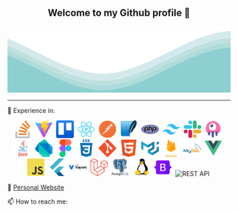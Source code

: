 
<h2 align="center">
Welcome to my Github profile 👋️
</h2>	
<img src="https://raw.githubusercontent.com/tihynihy/tihynihy/master/waves.svg" width="100%" height="150">

----

 🔭 Experience in:


<div align="center" style="flex-diretcion: row;">
 <img src="https://github.com/devicons/devicon/blob/master/icons/stackoverflow/stackoverflow-original.svg"  alt="stack" widht="40" height="40" />&nbsp;
 <img src="https://github.com/devicons/devicon/blob/master/icons/vitejs/vitejs-original.svg"  alt="vite" widht="40" height="40" />&nbsp;
 <img src="https://github.com/devicons/devicon/blob/master/icons/trello/trello-original.svg" alt="trello" widht="40" height="40" />&nbsp;
 <img src="https://github.com/devicons/devicon/blob/master/icons/react/react-original.svg" alt="react" height="40" width="40" />&nbsp;
 <img src="https://github.com/devicons/devicon/blob/master/icons/postman/postman-original.svg" alt="postman" width="40" height="40" />&nbsp;
 <img src="https://github.com/devicons/devicon/blob/master/icons/sqlite/sqlite-original.svg" alt="sqlite" width="40" height="40" />&nbsp;
 <img src="https://github.com/devicons/devicon/blob/master/icons/php/php-original.svg" title="Tailwind" alt="TailwindCSS" width="40" height="40" />&nbsp;
  <img src="https://raw.githubusercontent.com/devicons/devicon/1119b9f84c0290e0f0b38982099a2bd027a48bf1/icons/tailwindcss/tailwindcss-plain.svg" title="Tailwind" alt="TailwindCSS" width="40" height="40" />&nbsp;
 <img src="https://github.com/devicons/devicon/blob/master/icons/slack/slack-original.svg"  alt="slack" width="40" height="40" />&nbsp;
  <img src="https://github.com/devicons/devicon/blob/master/icons/livewire/livewire-original.svg" alt="livewire" width="40" height="40" />&nbsp;
  <img src="https://github.com/devicons/devicon/blob/master/icons/java/java-original-wordmark.svg" title="Java" alt="Java" width="40" height="40"/>&nbsp;
  <img src="https://github.com/devicons/devicon/blob/master/icons/dart/dart-original.svg" title="Dart" alt="Dart" width="40" height="40"/>&nbsp;
  <img src="https://github.com/devicons/devicon/blob/master/icons/figma/figma-original.svg" title="Figma" alt="Figma" width="40" height="40"/>&nbsp;
  <img src="https://github.com/devicons/devicon/blob/master/icons/css3/css3-plain-wordmark.svg" title="CSS3" alt="CSS" width="40" height="40"/>&nbsp;
  <img src="https://raw.githubusercontent.com/devicons/devicon/1119b9f84c0290e0f0b38982099a2bd027a48bf1/icons/git/git-original.svg" width="40" height="40" />&nbsp;
  <img src="https://github.com/devicons/devicon/blob/master/icons/html5/html5-original.svg" title="HTML5" alt="HTML" width="40" height="40"/>&nbsp;
 <img src="https://github.com/devicons/devicon/blob/master/icons/materialui/materialui-original.svg" title="materialui" alt="material-UI" width="40" height="40"/>&nbsp;
  <img src="https://github.com/devicons/devicon/blob/master/icons/firebase/firebase-plain-wordmark.svg" title="Firebase" alt="Firebase" width="40" height="40"/>&nbsp;
  <img src="https://github.com/devicons/devicon/blob/master/icons/mysql/mysql-original-wordmark.svg" title="mySQL" alt="mySQL" width="40" height="40"/>&nbsp;
  <img src="https://raw.githubusercontent.com/devicons/devicon/1119b9f84c0290e0f0b38982099a2bd027a48bf1/icons/vuejs/vuejs-original.svg" width="40" height="40" />&nbsp;
  <img src="https://raw.githubusercontent.com/devicons/devicon/1119b9f84c0290e0f0b38982099a2bd027a48bf1/icons/javascript/javascript-original.svg" width="40" height="40" />&nbsp;
  <img src="https://raw.githubusercontent.com/devicons/devicon/1119b9f84c0290e0f0b38982099a2bd027a48bf1/icons/flutter/flutter-original.svg" width="40" height="40" />&nbsp;
  <img src="https://github.com/devicons/devicon/blob/master/icons/vagrant/vagrant-original-wordmark.svg" title="Vagrant" alt="Vagrant" width="40" height="40"/>&nbsp;
  <img src="https://github.com/devicons/devicon/blob/master/icons/laravel/laravel-original.svg" title="Laravel" alt="Laravel" width="40" height="40"/>&nbsp;
  <img src="https://github.com/devicons/devicon/blob/master/icons/postgresql/postgresql-original-wordmark.svg" title="PostgreSQL" alt="PostgreSQL" width="40" height="40"/>&nbsp;
  <img src="https://github.com/devicons/devicon/blob/master/icons/linux/linux-original.svg" title="Linux" alt="Linux" width="40" height="40"/>&nbsp;
  <img src="https://github.com/devicons/devicon/blob/master/icons/bootstrap/bootstrap-original.svg" title="Bootstrap" alt="Bootstrap" width="40" height="40" />&nbsp;
  <img src="https://img.icons8.com/ios-filled/50/000000/api-settings.png" title="REST API" alt="REST API" width="40" height="40" />&nbsp;
</div>


👀 <a href="https://tihynihy.github.io/personal-portfolio/">Personal Website</a>

📫  How to reach me:  

 [![<LinkedIn>](https://img.shields.io/badge/LinkedIn-0077B5?style=for-the-badge&logo=linkedin&logoColor=white)](https://www.linkedin.com/in/nihad-jusovi%C4%87-16788a226/)
  
  

